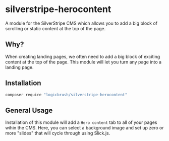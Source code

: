 # silverstripe-herocontent

A module for the SilverStripe CMS which allows you to add a big block of
scrolling or static content at the top of the page.

## Why?

When creating landing pages, we often need to add a big block of exciting
content at the top of the page.  This module will let you turn any page into a
landing page.

## Installation

```sh
composer require "logicbrush/silverstripe-herocontent"
```

## General Usage

Installation of this module will add a `Hero content` tab to all of your pages
wihin the CMS.  Here, you can select a background image and set up zero or more
"slides" that will cycle through using Slick.js.
